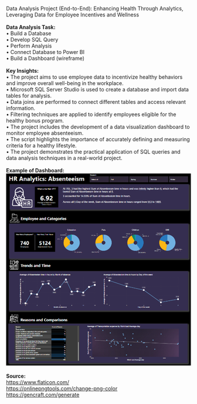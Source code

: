 Data Analysis Project (End-to-End): Enhancing Health Through Analytics, Leveraging Data for Employee Incentives and Wellness
<br><br>
<b>Data Analysis Task:</b><br>
• Build a Database<br>
• Develop SQL Query<br>
• Perform Analysis<br>
• Connect Database to Power BI<br>
• Build a Dashboard (wireframe)<br>
<br>
<b>Key Insights:</b><br>
• The project aims to use employee data to incentivize healthy behaviors and improve overall well-being in the workplace.<br>
• Microsoft SQL Server Studio is used to create a database and import data tables for analysis.<br>
• Data joins are performed to connect different tables and access relevant information.<br>
• Filtering techniques are applied to identify employees eligible for the healthy bonus program.<br>
• The project includes the development of a data visualization dashboard to monitor employee absenteeism.<br>
• The script highlights the importance of accurately defining and measuring criteria for a healthy lifestyle.<br>
• The project demonstrates the practical application of SQL queries and data analysis techniques in a real-world project.<br>
<br>
<b>Example of Dashboard:</b><br>
![image](https://github.com/Kanangnut/HR-Analytics-Absenteeism-SQL/blob/main/Dashboard01.png)
<br>
<br>
<b>Source:</b><br>
https://www.flaticon.com/<br>
https://onlinepngtools.com/change-png-color<br>
https://gencraft.com/generate<br>

